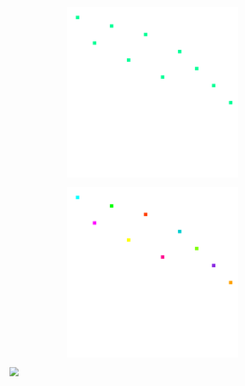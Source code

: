 <!-- Profile Banner -->
<!-- <p align="center">
  <img src="./assets/animation1.svg" width="300" height="300" alt="Pixel Animation 1" />
</p>
<p align="center">
  <img src="./assets/animation2.svg" width="300" height="300" alt="Pixel Animation 2" /> -->
</p>
<p align="center">
  <img src="./assets/animation3.svg" width="300" height="300" alt="Pixel Animation 3" />
</p>
<p align="center">
  <img src="./assets/animation4.svg" width="300" height="300" alt="Pixel Animation 4" />
</p>

<img src="https://readme-typing-svg.demolab.com?lines=.+..+..+...;.+...+...+..+.....&center=true&width=380&height=45" />

<!-- <p align="center">
  🚀 Full-stack Developer | ❤️ JavaScript & C# | 🌍 Based in Sweden
</p>

---

### 🛠 Tech Stack

- ⚙️ Backend: C#, ASP.NET Core, EF Core, SQL
- 🖥 Frontend: React, JavaScript, MUI, Vite
- 🐳 DevOps: Docker, GitHub Actions
- 🧪 Testing: xUnit, FluentAssertions, Integration Tests

---
 -->
